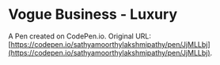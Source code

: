 # Vogue Business - Luxury

A Pen created on CodePen.io. Original URL: [https://codepen.io/sathyamoorthylakshmipathy/pen/JjMLLbj](https://codepen.io/sathyamoorthylakshmipathy/pen/JjMLLbj).


